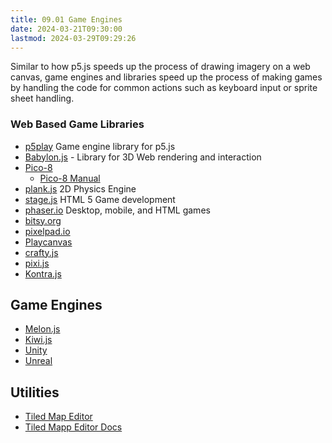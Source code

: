```yaml
---
title: 09.01 Game Engines
date: 2024-03-21T09:30:00
lastmod: 2024-03-29T09:29:26
---
```


Similar to how p5.js speeds up the process of drawing imagery on a web canvas, game engines and libraries speed up the process of making games by handling the code for common actions such as keyboard input or sprite sheet handling.

### Web Based Game Libraries

- [p5play](https://p5play.org/index.html) Game engine library for p5.js
- [Babylon.js](https://www.babylonjs.com/games/) - Library for 3D Web rendering and interaction
- [Pico-8](https://www.lexaloffle.com/pico-8.php)
  - [Pico-8 Manual](https://www.lexaloffle.com/dl/docs/pico-8_manual.html)
- [plank.js](https://piqnt.com/planck.js) 2D Physics Engine
- [stage.js](https://piqnt.com/stage.js) HTML 5 Game development
- [phaser.io](https://phaser.io/) Desktop, mobile, and HTML games
- [bitsy.org](https://www.bitsy.org/)
- [pixelpad.io](https://pixelpad.io/)
- [Playcanvas](https://playcanvas.com/)
- [crafty.js](https://craftyjs.com/)
- [pixi.js](https://pixijs.com/)
- [Kontra.js](https://straker.github.io/kontra/)

## Game Engines

- [Melon.js](https://melonjs.org/)
- [Kiwi.js](https://www.kiwijs.org/)
- [Unity](https://unity.com/)
- [Unreal](https://www.unrealengine.com/en-US/)

## Utilities

- [Tiled Map Editor](https://www.mapeditor.org/)
- [Tiled Mapp Editor Docs](https://doc.mapeditor.org/en/stable/manual/introduction/)
